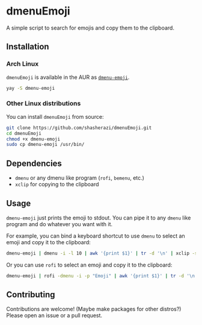 # dmenuEmoji

A simple script to search for emojis and copy them to the clipboard.

## Installation

### Arch Linux

`dmenuEmoji` is available in the AUR as [`dmenu-emoji`](https://aur.archlinux.org/packages/dmenu-emoji).

```bash
yay -S dmenu-emoji
```

### Other Linux distributions

You can install `dmenuEmoji` from source:

```bash
git clone https://github.com/shasherazi/dmenuEmoji.git
cd dmenuEmoji
chmod +x dmenu-emoji
sudo cp dmenu-emoji /usr/bin/
```

## Dependencies

- `dmenu` or any dmenu like program (`rofi`, `bemenu`, etc.)
- `xclip` for copying to the clipboard

## Usage

`dmenu-emoji` just prints the emoji to stdout. You can pipe it to any `dmenu` like program and do whatever you want with it.

For example, you can bind a keyboard shortcut to use `dmenu` to select an emoji and copy it to the clipboard:

```bash
dmenu-emoji | dmenu -i -l 10 | awk '{print $1}' | tr -d '\n' | xclip -selection clipboard
```

Or you can use `rofi` to select an emoji and copy it to the clipboard:

```bash
dmenu-emoji | rofi -dmenu -i -p "Emoji" | awk '{print $1}' | tr -d '\n' | xclip -selection clipboard
```

## Contributing

Contributions are welcome! (Maybe make packages for other distros?)
Please open an issue or a pull request.
